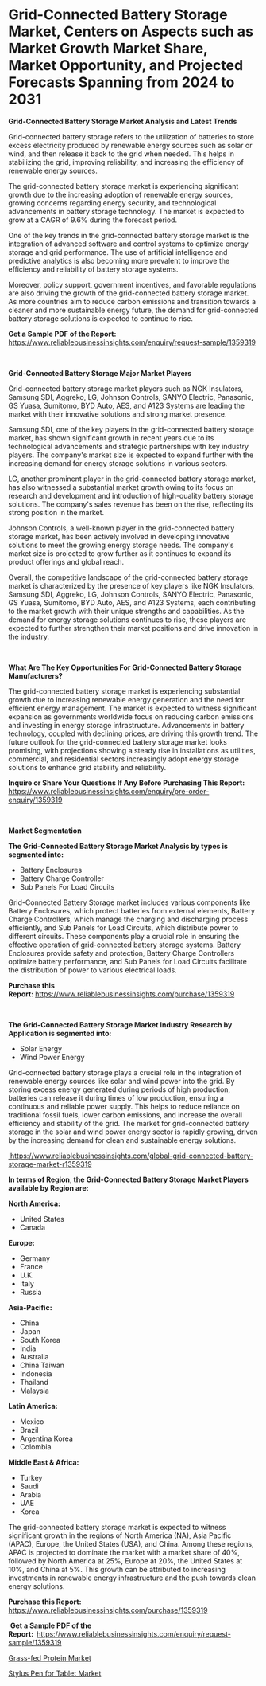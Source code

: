 <p><h1>Grid-Connected Battery Storage Market, Centers on Aspects such as Market Growth Market Share, Market Opportunity, and Projected Forecasts Spanning from 2024 to 2031</h1></p><p><strong>Grid-Connected Battery Storage Market Analysis and Latest Trends</strong></p>
<p><p>Grid-connected battery storage refers to the utilization of batteries to store excess electricity produced by renewable energy sources such as solar or wind, and then release it back to the grid when needed. This helps in stabilizing the grid, improving reliability, and increasing the efficiency of renewable energy sources.</p><p>The grid-connected battery storage market is experiencing significant growth due to the increasing adoption of renewable energy sources, growing concerns regarding energy security, and technological advancements in battery storage technology. The market is expected to grow at a CAGR of 9.6% during the forecast period.</p><p>One of the key trends in the grid-connected battery storage market is the integration of advanced software and control systems to optimize energy storage and grid performance. The use of artificial intelligence and predictive analytics is also becoming more prevalent to improve the efficiency and reliability of battery storage systems.</p><p>Moreover, policy support, government incentives, and favorable regulations are also driving the growth of the grid-connected battery storage market. As more countries aim to reduce carbon emissions and transition towards a cleaner and more sustainable energy future, the demand for grid-connected battery storage solutions is expected to continue to rise.</p></p>
<p><strong>Get a Sample PDF of the Report:&nbsp;</strong> <a href="https://www.reliablebusinessinsights.com/enquiry/request-sample/1359319">https://www.reliablebusinessinsights.com/enquiry/request-sample/1359319</a></p>
<p>&nbsp;</p>
<p><strong>Grid-Connected Battery Storage Major Market Players</strong></p>
<p><p>Grid-connected battery storage market players such as NGK Insulators, Samsung SDI, Aggreko, LG, Johnson Controls, SANYO Electric, Panasonic, GS Yuasa, Sumitomo, BYD Auto, AES, and A123 Systems are leading the market with their innovative solutions and strong market presence.</p><p>Samsung SDI, one of the key players in the grid-connected battery storage market, has shown significant growth in recent years due to its technological advancements and strategic partnerships with key industry players. The company's market size is expected to expand further with the increasing demand for energy storage solutions in various sectors.</p><p>LG, another prominent player in the grid-connected battery storage market, has also witnessed a substantial market growth owing to its focus on research and development and introduction of high-quality battery storage solutions. The company's sales revenue has been on the rise, reflecting its strong position in the market.</p><p>Johnson Controls, a well-known player in the grid-connected battery storage market, has been actively involved in developing innovative solutions to meet the growing energy storage needs. The company's market size is projected to grow further as it continues to expand its product offerings and global reach.</p><p>Overall, the competitive landscape of the grid-connected battery storage market is characterized by the presence of key players like NGK Insulators, Samsung SDI, Aggreko, LG, Johnson Controls, SANYO Electric, Panasonic, GS Yuasa, Sumitomo, BYD Auto, AES, and A123 Systems, each contributing to the market growth with their unique strengths and capabilities. As the demand for energy storage solutions continues to rise, these players are expected to further strengthen their market positions and drive innovation in the industry.</p></p>
<p>&nbsp;</p>
<p><strong>What Are The Key Opportunities For Grid-Connected Battery Storage Manufacturers?</strong></p>
<p><p>The grid-connected battery storage market is experiencing substantial growth due to increasing renewable energy generation and the need for efficient energy management. The market is expected to witness significant expansion as governments worldwide focus on reducing carbon emissions and investing in energy storage infrastructure. Advancements in battery technology, coupled with declining prices, are driving this growth trend. The future outlook for the grid-connected battery storage market looks promising, with projections showing a steady rise in installations as utilities, commercial, and residential sectors increasingly adopt energy storage solutions to enhance grid stability and reliability.</p></p>
<p><strong>Inquire or Share Your Questions If Any Before Purchasing This Report:</strong> <a href="https://www.reliablebusinessinsights.com/enquiry/pre-order-enquiry/1359319">https://www.reliablebusinessinsights.com/enquiry/pre-order-enquiry/1359319</a></p>
<p>&nbsp;</p>
<p><strong>Market Segmentation</strong></p>
<p><strong>The Grid-Connected Battery Storage Market Analysis by types is segmented into:</strong></p>
<p><ul><li>Battery Enclosures</li><li>Battery Charge Controller</li><li>Sub Panels For Load Circuits</li></ul></p>
<p><p>Grid-Connected Battery Storage market includes various components like Battery Enclosures, which protect batteries from external elements, Battery Charge Controllers, which manage the charging and discharging process efficiently, and Sub Panels for Load Circuits, which distribute power to different circuits. These components play a crucial role in ensuring the effective operation of grid-connected battery storage systems. Battery Enclosures provide safety and protection, Battery Charge Controllers optimize battery performance, and Sub Panels for Load Circuits facilitate the distribution of power to various electrical loads.</p></p>
<p><strong>Purchase this Report:&nbsp;</strong><a href="https://www.reliablebusinessinsights.com/purchase/1359319">https://www.reliablebusinessinsights.com/purchase/1359319</a></p>
<p>&nbsp;</p>
<p><strong>The Grid-Connected Battery Storage Market Industry Research by Application is segmented into:</strong></p>
<p><ul><li>Solar Energy</li><li>Wind Power Energy</li></ul></p>
<p><p>Grid-connected battery storage plays a crucial role in the integration of renewable energy sources like solar and wind power into the grid. By storing excess energy generated during periods of high production, batteries can release it during times of low production, ensuring a continuous and reliable power supply. This helps to reduce reliance on traditional fossil fuels, lower carbon emissions, and increase the overall efficiency and stability of the grid. The market for grid-connected battery storage in the solar and wind power energy sector is rapidly growing, driven by the increasing demand for clean and sustainable energy solutions.</p></p>
<p><a href="https://www.reliablebusinessinsights.com/global-grid-connected-battery-storage-market-r1359319">&nbsp;https://www.reliablebusinessinsights.com/global-grid-connected-battery-storage-market-r1359319</a></p>
<p><strong>In terms of Region, the Grid-Connected Battery Storage Market Players available by Region are:</strong></p>
<p>
    <p> <strong> North America: </strong>
        <ul>
            <li>United States</li>
            <li>Canada</li>
        </ul>
        </p> 
    <p> <strong> Europe: </strong>
        <ul>
            <li>Germany</li>
            <li>France</li>
            <li>U.K.</li>
            <li>Italy</li>
            <li>Russia</li>
        </ul>
        </p> 
    <p> <strong> Asia-Pacific: </strong>
        <ul>
            <li>China</li>
            <li>Japan</li>
            <li>South Korea</li>
            <li>India</li>
            <li>Australia</li>
            <li>China Taiwan</li>
            <li>Indonesia</li>
            <li>Thailand</li>
            <li>Malaysia</li>
        </ul>
        </p> 
    <p> <strong> Latin America: </strong>
        <ul>
            <li>Mexico</li>
            <li>Brazil</li>
            <li>Argentina Korea</li>
            <li>Colombia</li>
        </ul>
        </p> 
    <p> <strong> Middle East & Africa: </strong>
        <ul>
            <li>Turkey</li>
            <li>Saudi</li>
            <li>Arabia</li>
            <li>UAE</li>
            <li>Korea</li>
        </ul>
    </p>
    </p>
<p><p>The grid-connected battery storage market is expected to witness significant growth in the regions of North America (NA), Asia Pacific (APAC), Europe, the United States (USA), and China. Among these regions, APAC is projected to dominate the market with a market share of 40%, followed by North America at 25%, Europe at 20%, the United States at 10%, and China at 5%. This growth can be attributed to increasing investments in renewable energy infrastructure and the push towards clean energy solutions.</p></p>
<p><strong>Purchase this Report: </strong><a href="https://www.reliablebusinessinsights.com/purchase/1359319">https://www.reliablebusinessinsights.com/purchase/1359319</a></p>
<p>&nbsp;<strong>Get a Sample PDF of the Report:&nbsp;&nbsp;</strong><a href="https://www.reliablebusinessinsights.com/enquiry/request-sample/1359319">https://www.reliablebusinessinsights.com/enquiry/request-sample/1359319</a></p>
<p><strong></strong></p>
<p><p><a href="https://github.com/CliffMedina6/Market-Research-Report-List-4/blob/main/grass-fed-protein-market.md">Grass-fed Protein Market</a></p><p><a href="https://view.publitas.com/reportprime-1/stylus-pen-for-tablet-market-exploring-market-share-market-trends-and-future-growth/">Stylus Pen for Tablet Market</a></p></p>